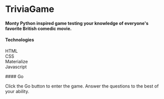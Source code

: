 # TriviaGame

#### Monty Python inspired game testing your knowledge of everyone's favorite British comedic movie.

#### Technologies
<p> HTML<br>
 CSS<br>
  Materialize<br>
  Javascript</br>
  </p>
 #### Go
  <p> Click the Go button to enter the game.  Answer the questions to the best of your ability.</p>
  
  

